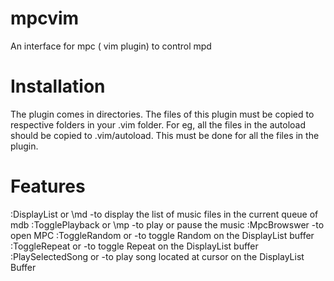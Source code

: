 # mpcvim
An interface for mpc ( vim plugin) to control mpd

# Installation
  The plugin comes in directories. The files of this plugin must be copied to respective folders in your .vim folder. For eg, all the files in the autoload should be copied to .vim/autoload. This must be done for all the files in the plugin.
  
 # Features
  :DisplayList or \md     -to display the list of music files in the current queue of mdb
  :TogglePlayback or \mp  -to play or pause the music
  :MpcBrowswer            -to open MPC 
  :ToggleRandom or <c-a>  -to toggle Random on the DisplayList buffer
  :ToggleRepeat or <c-e>  -to toggle Repeat on the DisplayList buffer
  :PlaySelectedSong or <c-x>  -to play song located at cursor on the DisplayList Buffer
